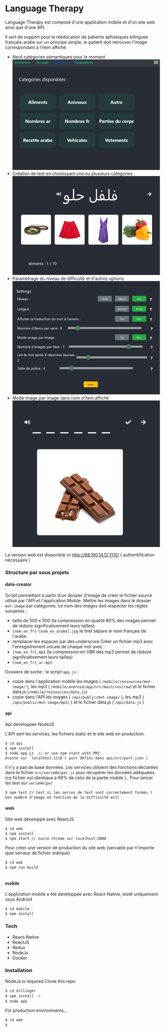 # Language Therapy

Language Therapy est composé d'une application mobile et d'un site web ainsi que d'une API.

Il sert de support pour la rééducation de patients aphasiques bilingues français-arabe sur un principe simple, le patient doit retrouver l'image correspondant à l'item affiché.

- Neuf catégories sémantiques pour le moment
  ![Alt text](readme/web-categories.jpg?raw=true "Categories")
- Création de test en choisissant une ou plusieurs catégories
  ![Alt text](readme/web-testa.jpg?raw=true "Test exemple")
- Paramétrage du niveau de difficulté et d'autres options
  ![Alt text](readme/web-parametres.jpg?raw=true "parametres")
- Mode image par image sans nom d'item affiché
  ![Alt text](readme/web-imageparimage.jpg?raw=true "imageparimage")

La version web est disponible ici http://88.190.14.12:1110/ ( authentification nécessaire )

### Structure par sous projets

#### data-creator

Script permettant à partir d'un dossier d'image de créer le fichier source utilisé par l'API et l'application Mobile.
Mettre les images dans le dossier `mot-image` par catégories. Le nom des images doit respecter les régles suivantes :

- taille de 500 x 500 (la compression en qualité 80% des images permet de réduire significativement leurs tailles)
- `[nom_en_fr]-[nom_en_arabe].jpg` le tiret sépare le nom français de l'arabe
- remplacer les espaces par des underscore
  Créer un fichier mp3 avec l'enregistrement vocale de chaque mot avec :
- `[nom_en_fr].mp3` (la compression en VBR des mp3 permet de réduire significativement leurs tailles)
- `[nom_en_fr]_ar.mp3`

Dossiers de sortie :
le script `app.js` :

- copie dans l'application mobile les images ( `/mobile/ressources/mot-image/` ), les mp3 ( `/mobile/android/app/src/main/res/raw`) et le fichier data.js (`/mobile/ressources/data.js`)
- copie dans l'API les images ( `/api/public/mot-image/` ), les mp3 ( `/api/public/mot-image/mp3/` ) et le fichier data.js ( `/api/data.js` )

#### api

Api développée NodeJS

L'API sert les services, les fichiers static et le site web en production.

```
$ cd api
$ npm install
$ node app.js  // or use npm start with PM2
écoute sur  localhost:1110 ( port défini dans api/src/port.json )
```

Il n'y a pas de base données. Les services utilisent des fonctions déclarées dans le fichier `src/serieHelper.js` pour récupérer les données adéquates  (ce fichier est identique à 99% de celui de la partie mobile ) .
Pour lancer les test sur `serieHelper`
```
$ npm test // test si les series de test sont correctement formés ( bon nombre d'image en fonction de la difficulté ect)
```



#### web

Site web développé avec ReactJS

```
$ cd web
$ npm install
$ npm start // ouvre chrome sur localhost:3000
```
Pour créer une version de production du site web (servable par n'importe quel serveur de fichier statique)
```
$ cd web
$ npm run build


```



#### mobile

L'application mobile a été developpée avec React-Native, testé uniquement sous Android
```
$ cd mobile
$ npm install
```

### Tech

- React-Native
- ReactJS
- Redux
- NodeJs
- Docker

### Installation

NodeJs is required
Clone this repo

```sh
$ cd dillinger
$ npm install -d
$ node app
```

For production environments...

```
$ cd web
$
```
